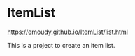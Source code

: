 ItemList
========
https://emoudy.github.io/ItemList/list.html

This is a project to create an item list.
